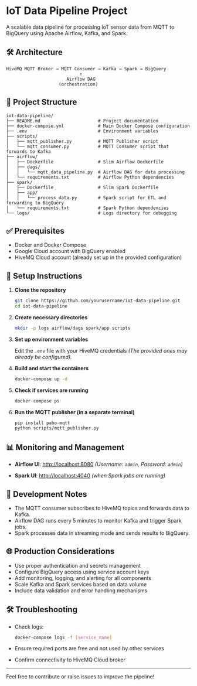 # IoT Data Pipeline Project

A scalable data pipeline for processing IoT sensor data from MQTT to BigQuery using Apache Airflow, Kafka, and Spark.

## 🛠️ Architecture

```
HiveMQ MQTT Broker → MQTT Consumer → Kafka → Spark → BigQuery
                            ↑
                       Airflow DAG
                    (orchestration)
```

## 📁 Project Structure

```
iot-data-pipeline/
├── README.md                      # Project documentation
├── docker-compose.yml             # Main Docker Compose configuration
├── .env                           # Environment variables
├── scripts/
│   ├── mqtt_publisher.py          # MQTT Publisher script
│   └── mqtt_consumer.py           # MQTT Consumer script that forwards to Kafka
├── airflow/
│   ├── Dockerfile                 # Slim Airflow Dockerfile
│   ├── dags/
│   │   └── mqtt_data_pipeline.py  # Airflow DAG for data processing
│   └── requirements.txt           # Airflow Python dependencies
├── spark/
│   ├── Dockerfile                 # Slim Spark Dockerfile
│   ├── app/
│   │   └── process_data.py        # Spark script for ETL and forwarding to BigQuery
│   └── requirements.txt           # Spark Python dependencies
└── logs/                          # Logs directory for debugging
```

## ✅ Prerequisites

* Docker and Docker Compose
* Google Cloud account with BigQuery enabled
* HiveMQ Cloud account (already set up in the provided configuration)

## 🚀 Setup Instructions

1. **Clone the repository**

   ```bash
   git clone https://github.com/yourusername/iot-data-pipeline.git
   cd iot-data-pipeline
   ```

2. **Create necessary directories**

   ```bash
   mkdir -p logs airflow/dags spark/app scripts
   ```

3. **Set up environment variables**

   Edit the `.env` file with your HiveMQ credentials
   *(The provided ones may already be configured).*

4. **Build and start the containers**

   ```bash
   docker-compose up -d
   ```

5. **Check if services are running**

   ```bash
   docker-compose ps
   ```

6. **Run the MQTT publisher (in a separate terminal)**

   ```bash
   pip install paho-mqtt
   python scripts/mqtt_publisher.py
   ```

## 📊 Monitoring and Management

* **Airflow UI**: [http://localhost:8080](http://localhost:8080)
  *(Username: `admin`, Password: `admin`)*

* **Spark UI**: [http://localhost:4040](http://localhost:4040)
  *(when Spark jobs are running)*

## 🧐 Development Notes

* The MQTT consumer subscribes to HiveMQ topics and forwards data to Kafka.
* Airflow DAG runs every 5 minutes to monitor Kafka and trigger Spark jobs.
* Spark processes data in streaming mode and sends results to BigQuery.

## 🌐 Production Considerations

* Use proper authentication and secrets management
* Configure BigQuery access using service account keys
* Add monitoring, logging, and alerting for all components
* Scale Kafka and Spark services based on data volume
* Include data validation and error handling mechanisms

## 🛠️ Troubleshooting

* Check logs:

  ```bash
  docker-compose logs -f [service_name]
  ```

* Ensure required ports are free and not used by other services

* Confirm connectivity to HiveMQ Cloud broker

---

Feel free to contribute or raise issues to improve the pipeline!
